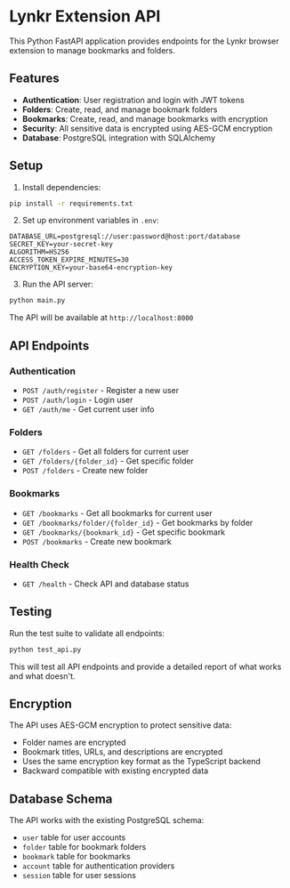 # Lynkr Extension API

This Python FastAPI application provides endpoints for the Lynkr browser extension to manage bookmarks and folders.

## Features

- **Authentication**: User registration and login with JWT tokens
- **Folders**: Create, read, and manage bookmark folders
- **Bookmarks**: Create, read, and manage bookmarks with encryption
- **Security**: All sensitive data is encrypted using AES-GCM encryption
- **Database**: PostgreSQL integration with SQLAlchemy

## Setup

1. Install dependencies:

```bash
pip install -r requirements.txt
```

2. Set up environment variables in `.env`:

```env
DATABASE_URL=postgresql://user:password@host:port/database
SECRET_KEY=your-secret-key
ALGORITHM=HS256
ACCESS_TOKEN_EXPIRE_MINUTES=30
ENCRYPTION_KEY=your-base64-encryption-key
```

3. Run the API server:

```bash
python main.py
```

The API will be available at `http://localhost:8000`

## API Endpoints

### Authentication

- `POST /auth/register` - Register a new user
- `POST /auth/login` - Login user
- `GET /auth/me` - Get current user info

### Folders

- `GET /folders` - Get all folders for current user
- `GET /folders/{folder_id}` - Get specific folder
- `POST /folders` - Create new folder

### Bookmarks

- `GET /bookmarks` - Get all bookmarks for current user
- `GET /bookmarks/folder/{folder_id}` - Get bookmarks by folder
- `GET /bookmarks/{bookmark_id}` - Get specific bookmark
- `POST /bookmarks` - Create new bookmark

### Health Check

- `GET /health` - Check API and database status

## Testing

Run the test suite to validate all endpoints:

```bash
python test_api.py
```

This will test all API endpoints and provide a detailed report of what works and what doesn't.

## Encryption

The API uses AES-GCM encryption to protect sensitive data:

- Folder names are encrypted
- Bookmark titles, URLs, and descriptions are encrypted
- Uses the same encryption key format as the TypeScript backend
- Backward compatible with existing encrypted data

## Database Schema

The API works with the existing PostgreSQL schema:

- `user` table for user accounts
- `folder` table for bookmark folders
- `bookmark` table for bookmarks
- `account` table for authentication providers
- `session` table for user sessions

